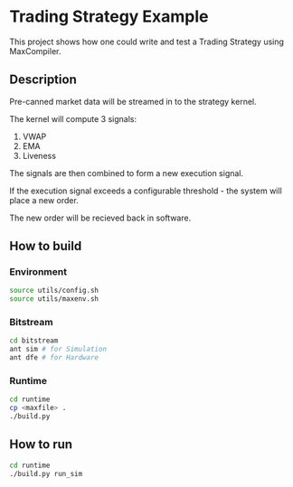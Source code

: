 # Trading Strategy Example 

This project shows how one could write and test a Trading Strategy using MaxCompiler.

## Description

Pre-canned market data will be streamed in to the strategy kernel.

The kernel will compute 3 signals:
 1. VWAP
 2. EMA
 3. Liveness

The signals are then combined to form a new execution signal.

If the execution signal exceeds a configurable threshold - the system will place a new order.

The new order will be recieved back in software.

## How to build

### Environment
```bash
source utils/config.sh
source utils/maxenv.sh
```


### Bitstream
```bash
cd bitstream
ant sim # for Simulation
ant dfe # for Hardware
```


### Runtime
```bash
cd runtime
cp <maxfile> .
./build.py
```


## How to run
```bash
cd runtime
./build.py run_sim
```


